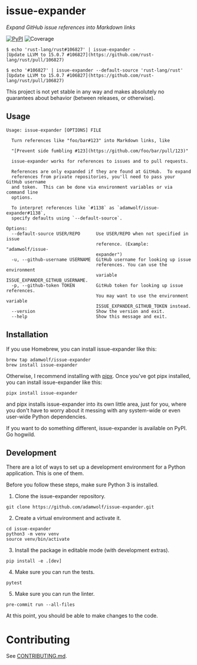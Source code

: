 # issue-expander

*Expand GitHub issue references into Markdown links*

[![PyPI](https://img.shields.io/pypi/v/issue-expander?color=green&logo=python&logoColor=white)](https://pypi.org/project/issue-expander/)
![Coverage](https://img.shields.io/endpoint?url=https://gist.githubusercontent.com/adamwolf/4537e853375d0289662b6c7741571cb0/raw/covbadge.json)

```
$ echo 'rust-lang/rust#106827' | issue-expander -
[Update LLVM to 15.0.7 #106827](https://github.com/rust-lang/rust/pull/106827)

$ echo '#106827' | issue-expander --default-source 'rust-lang/rust'
[Update LLVM to 15.0.7 #106827](https://github.com/rust-lang/rust/pull/106827)
```

This project is not yet stable in any way and makes absolutely no guarantees about behavior
(between releases, or otherwise).

## Usage

<!-- [[[cog
import cog
from issue_expander import issue_expander
from click.testing import CliRunner
runner = CliRunner()
result = runner.invoke(issue_expander.cli, ["--help"])
help = result.output.replace("Usage: cli", "Usage: issue-expander")
cog.out(
    "```\n{}\n```".format(help)
)
]]] -->
```
Usage: issue-expander [OPTIONS] FILE

  Turn references like "foo/bar#123" into Markdown links, like

  "[Prevent side fumbling #123](https://github.com/foo/bar/pull/123)"

  issue-expander works for references to issues and to pull requests.

  References are only expanded if they are found at GitHub.  To expand
  references from private repositories, you'll need to pass your GitHub username
  and token.  This can be done via environment variables or via command line
  options.

  To interpret references like `#1138` as `adamwolf/issue-expander#1138`,
  specify defaults using `--default-source`.

Options:
  --default-source USER/REPO      Use USER/REPO when not specified in issue
                                  reference. (Example: "adamwolf/issue-
                                  expander")
  -u, --github-username USERNAME  GitHub username for looking up issue
                                  references. You can use the environment
                                  variable ISSUE_EXPANDER_GITHUB_USERNAME.
  -p, --github-token TOKEN        GitHub token for looking up issue references.
                                  You may want to use the environment variable
                                  ISSUE_EXPANDER_GITHUB_TOKEN instead.
  --version                       Show the version and exit.
  --help                          Show this message and exit.

```
<!-- [[[end]]] -->

## Installation

If you use Homebrew, you can install issue-expander like this:
<!-- [[[cog
import cog
with open("_docs/install-via-homebrew.txt") as f:
    cog.out("```\n")
    for line in f:
        cog.out(line)
    cog.out("```\n")
]]] -->
```
brew tap adamwolf/issue-expander
brew install issue-expander
```
<!-- [[[end]]] -->

Otherwise, I recommend installing with [pipx](https://pypa.github.io/pipx/). Once you've got pipx installed, you can install issue-expander like this:

<!-- [[[cog
import cog
with open("_docs/install-via-pipx.txt") as f:
    cog.out("```\n")
    for line in f:
        cog.out(line)
    cog.out("```\n")
]]] -->
```
pipx install issue-expander
```
<!-- [[[end]]] -->

and pipx installs issue-expander into its own little area, just for you, where you don't have to worry about it messing with any system-wide or even user-wide Python dependencies.

If you want to do something different, issue-expander is available on PyPI. Go hogwild.

## Development

There are a lot of ways to set up a development environment for a Python application.  This is one of them.

Before you follow these steps, make sure Python 3 is installed.

1. Clone the issue-expander repository.
<!-- [[[cog
import cog
with open("_docs/devclone.txt") as f:
    cog.out("```\n")
    for line in f:
        cog.out(line)
    cog.out("```\n")
]]] -->
```
git clone https://github.com/adamwolf/issue-expander.git
```
<!-- [[[end]]] -->

2. Create a virtual environment and activate it.

<!-- [[[cog
import cog
with open("_docs/devvenv.txt") as f:
    cog.out("```\n")
    for line in f:
        cog.out(line)
    cog.out("```\n")
]]] -->
```
cd issue-expander
python3 -m venv venv
source venv/bin/activate
```
<!-- [[[end]]] -->

3. Install the package in editable mode (with development extras).
<!-- [[[cog
import cog
with open("_docs/devinstall.txt") as f:
    cog.out("```\n")
    for line in f:
        cog.out(line)
    cog.out("```\n")
]]] -->
```
pip install -e .[dev]
```
<!-- [[[end]]] -->

4. Make sure you can run the tests.
<!-- [[[cog
import cog
with open("_docs/devtest.txt") as f:
    cog.out("```\n")
    for line in f:
        cog.out(line)
    cog.out("```\n")
]]] -->
```
pytest
```
<!-- [[[end]]] -->

5. Make sure you can run the linter.
<!-- [[[cog
import cog
with open("_docs/devlint.txt") as f:
    cog.out("```\n")
    for line in f:
        cog.out(line)
    cog.out("```\n")
]]] -->
```
pre-commit run --all-files
```
<!-- [[[end]]] -->

At this point, you should be able to make changes to the code.

# Contributing

See [CONTRIBUTING.md](CONTRIBUTING.md).
